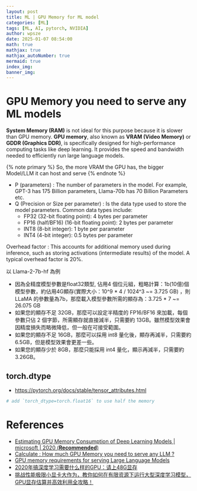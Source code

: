 ```yaml
---
layout: post
title: ML | GPU Memory for ML model
categories: [ML]
tags: [ML, AI, pytorch, NVIDIA]
author: wpsze
date: 2025-01-07 08:54:00
math: true
mathjax: true
mathjax_autoNumber: true
mermaid: true
index_img: 
banner_img: 
---
```


# GPU Memory you need to serve any ML models

**System Memory (RAM)** is not ideal for this purpose because it is slower than GPU memory. **GPU memory**, also known as **VRAM (Video Memory)** or **GDDR (Graphics DDR)**, is specifically designed for high-performance computing tasks like deep learning. It provides the speed and bandwidth needed to efficiently run large language models. 

{% note primary %}
So, the more VRAM the GPU has, the bigger Model/LLM it can host and serve
{% endnote %}

- P (parameters) : The number of parameters in the model. For example, GPT-3 has 175 Billion parameters, Llama-70b has 70 Billion Parameters etc.
- Q (Precision or Size per parameter) : Is the data type used to store the model parameters. Common data types include:
  - FP32 (32-bit floating point): 4 bytes per parameter
  - FP16 (half/BF16) (16-bit floating point): 2 bytes per parameter
  - INT8 (8-bit integer): 1 byte per parameter
  - INT4 (4-bit integer): 0.5 bytes per parameter

Overhead factor : This accounts for additional memory used during inference, such as storing activations (intermediate results) of the model. A typical overhead factor is 20%.

以 Llama-2-7b-hf 為例

- 因為全精度模型參數是float32類型, 佔用4 個位元組，粗略計算：1b(10億)個模型參數，約佔用4G顯存(實際大小：10^9 * 4 / 1024^3 ~= 3.725 GB) ，則LLaMA 的參數量為7b，那麼載入模型參數所需的顯存為：3.725 * 7 ~= 26.075 GB
- 如果您的顯存不足 32GB，那麼可以設定半精度的 FP16/BF16 來加載，每個參數只佔 2 個字節，所需顯存就直接減半，只需要約 13GB。雖然模型效果會因精度損失而略微降低，但一般在可接受範圍。
- 如果您的顯存不足 16GB，那麼可以採用 int8 量化後，顯存再減半，只需要約 6.5GB，但是模型效果會更差一些。
- 如果您的顯存少於 8GB，那麼只能採用 int4 量化，顯示再減半，只需要約 3.26GB。

## torch.dtype

- <https://pytorch.org/docs/stable/tensor_attributes.html>

```python
# add `torch_dtype=torch.float16` to use half the memory
```


# References

- [Estimating GPU Memory Consumption of Deep Learning Models | microsoft | 2020 (**Recommended**) ](https://www.microsoft.com/en-us/research/uploads/prod/2020/09/dnnmem.pdf)
- [Calculate : How much GPU Memory you need to serve any LLM ?](https://ksingh7.medium.com/calculate-how-much-gpu-memory-you-need-to-serve-any-llm-67301a844f21)
- [GPU memory requirements for serving Large Language Models](https://unfoldai.com/gpu-memory-requirements-for-llms/)
- [2020年搞深度学习需要什么样的GPU：请上48G显存](https://www.jiqizhixin.com/articles/2020-02-19-9)
- [挑战性能极限小显卡大作为，教你如何在有限资源下运行大型深度学习模型，GPU显存估算并高效利用全攻略！](https://cloud.tencent.com/developer/article/2403424)